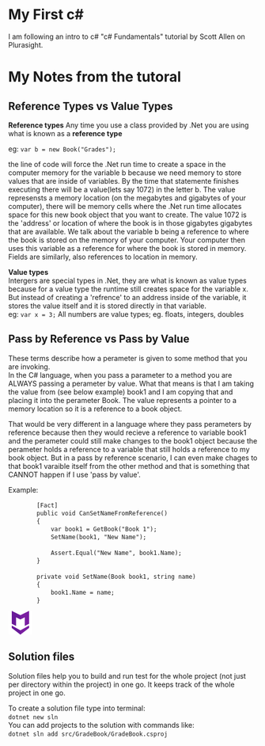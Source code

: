 # My First c#

I am following an intro to c# "c# Fundamentals" tutorial by Scott Allen on Plurasight.


# My Notes from the tutoral  
## Reference Types vs Value Types

**Reference types**
Any time you use a class provided by .Net you are using what is known as a **reference type**  

eg: `var b = new Book("Grades");`  

the line of code will force the .Net run time to create a space in the computer memory for the variable b because we need memory to store values that are inside of variables. By the time that statemente finishes executing there will be a value(lets say 1072) in the letter b. The value represensts a memory location (on the megabytes and gigabytes of your computer), there will be memory cells where the .Net run time allocates space for this new book object that you want to create. The value 1072 is the 'address' or location of where the book is in those gigabytes gigabytes that are available. We talk about the variable b being a reference to where the book is stored on the memory of your computer. Your computer then uses this variable as a reference for where the book is stored in memory.  
Fields are similarly, also references to location in memory.  

**Value types**  
Intergers are special types in .Net, they are what is known as value types because for a value type the runtime still creates space for the variable x. But instead of creating a 'refrence' to an address inside of the variable, it stores the value itself and it is stored directly in that variable.  
eg: `var x = 3;`
All numbers are value types; eg. floats, integers, doubles

## Pass by Reference vs Pass by Value  

These terms describe how a perameter is given to some method that you are invoking.  
In the C# language, when you pass a parameter to a method you are ALWAYS passing a perameter by value. What that means is that I am taking the value from (see below example) book1 and I am copying that and placing it into the perameter Book. The value represents a pointer to a memory location so it is a reference to a book object.  

That would be very different in a language where they pass perameters by reference because then they would recieve a reference to variable book1 and the perameter could still make changes to the book1 object because the perameter holds a reference to a variable that still holds a reference to my book object. But in a pass by reference scenario, I can even make chages to that book1 varaible itself from the other method and that is something that CANNOT happen if I use 'pass by value'.

Example:  
```
        [Fact]
        public void CanSetNameFromReference()
        {
            var book1 = GetBook("Book 1");
            SetName(book1, "New Name");

            Assert.Equal("New Name", book1.Name);
        }

        private void SetName(Book book1, string name)
        {
            book1.Name = name;
        }
  ```
        
![alt text](https://github.com/adam-p/markdown-here/raw/master/src/common/images/icon48.png "CSharpUsesPassByValue")



## Solution files  

Solution files help you to build and run test for the whole project (not just per directory within the project) in one go. It keeps track of the whole project in one go. 

To create a solution file type into terminal:  
`dotnet new sln`  
You can add projects to the solution with commands like:  
`dotnet sln add src/GradeBook/GradeBook.csproj`  


